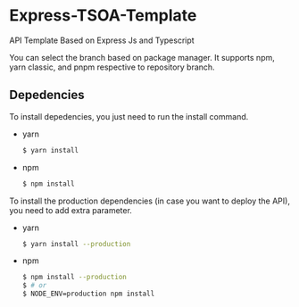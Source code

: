 # Express-TSOA-Template

API Template Based on Express Js and Typescript

You can select the branch based on package manager. It supports npm, yarn classic, and pnpm respective to repository branch.

## Depedencies

To install depedencies, you just need to run the install command.

* yarn

  ```bash
  $ yarn install
  ```
* npm

  ```bash
  $ npm install
  ```

To install the production dependencies (in case you want to deploy the API), you need to add extra parameter.

* yarn

  ```bash
  $ yarn install --production
  ```
* npm

  ```bash
  $ npm install --production
  $ # or
  $ NODE_ENV=production npm install
  ```
